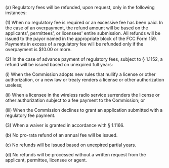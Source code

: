 (a) Regulatory fees will be refunded, upon request, only in the following instances:

(1) When no regulatory fee is required or an excessive fee has been paid. In the case of an overpayment, the refund amount will be based on the applicants', permittees', or licensees' entire submission. All refunds will be issued to the payor named in the appropriate block of the FCC Form 159. Payments in excess of a regulatory fee will be refunded only if the overpayment is $10.00 or more.

(2) In the case of advance payment of regulatory fees, subject to § 1.1152, a refund will be issued based on unexpired full years:

(i) When the Commission adopts new rules that nullify a license or other authorization, or a new law or treaty renders a license or other authorization useless;

(ii) When a licensee in the wireless radio service surrenders the license or other authorization subject to a fee payment to the Commission; or

(iii) When the Commission declines to grant an application submitted with a regulatory fee payment.

(3) When a waiver is granted in accordance with § 1.1166.

(b) No pro-rata refund of an annual fee will be issued.

(c) No refunds will be issued based on unexpired partial years.

(d) No refunds will be processed without a written request from the applicant, permittee, licensee or agent.

